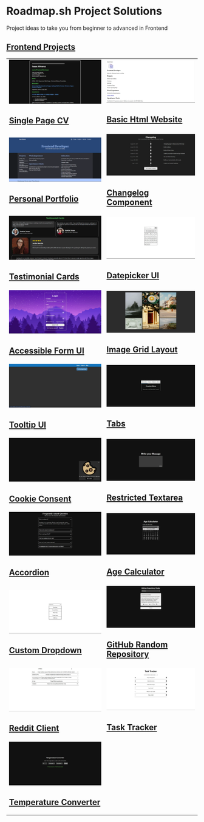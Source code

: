 # Roadmap.sh Project Solutions
Project ideas to take you from beginner to advanced in Frontend

## [Frontend Projects](https://roadmap.sh/frontend)

<table>
    <tbody>
        <tr>
            <td>
                <a href="frontend-projects/01-single-page-cv/">
                    <img src="frontend-projects/screenshots/01-single-page-cv.webp" alt='single page cv finished' />
                </a>
                <h2><a href='https://roadmap.sh/projects/single-page-cv'>Single Page CV</a></h2>
            </td>
            <td>
                <a href="frontend-projects/02-basic-html-website/">
                    <img style='object-fit:fill' src="frontend-projects/screenshots/02-basic-html-website.webp" alt='basic html website finished' />
                </a>
                <h2><a href='https://roadmap.sh/projects/basic-html-website'>Basic Html Website</a></h2>
            </td>
        </tr>
        <tr>
            <td>
                <a href="frontend-projects/03-personal-portfolio/">
                    <img src="frontend-projects/screenshots/03-personal-portfolio.webp" alt='personal portfolio finished' />
                </a>
                <h2><a href='https://roadmap.sh/projects/portfolio-website'>Personal Portfolio</a></h2>
            </td>
            <td>
                <a href="frontend-projects/04-changelog-component/">
                    <img src="frontend-projects/screenshots/04-changelog-component.webp" alt='Changelog component finished' />
                </a>
                <h2><a href='https://roadmap.sh/projects/changelog-component'>Changelog Component</a></h2>
            </td>
        </tr>
        <tr>
            <td>
                <a href="frontend-projects/05-testimonial-cards/">
                    <img src="frontend-projects/screenshots/05-testimonial-cards.webp" alt='Testimonial cards finished' />
                </a>
                <h2><a href='https://roadmap.sh/projects/testimonial-cards'>Testimonial Cards</a></h2>
            </td>
            <td>
                <a href="frontend-projects/06-datepicker-ui/">
                    <img src="frontend-projects/screenshots/06-datepicker-ui.webp" alt='Datepicker UI finished' />
                </a>
                <h2><a href='https://roadmap.sh/projects/datepicker-ui'>Datepicker UI</a></h2>
            </td>
        </tr>
        <tr>
            <td>
                <a href="frontend-projects/07-accessible-form-ui/">
                    <img src="frontend-projects/screenshots/07-accessible-form-ui.webp" alt='Accessible Form UI finished' />
                </a>
                <h2><a href='https://roadmap.sh/projects/accessible-form-ui'>Accessible Form UI</a></h2>
            </td>
            <td>
                <a href="frontend-projects/08-image-grid-layout/">
                    <img src="frontend-projects/screenshots/08-image-grid-layout.webp" alt='Image Grid Layout finished' />
                </a>
                <h2><a href='https://roadmap.sh/projects/image-grid'>Image Grid Layout</a></h2>
            </td>
        </tr>
        <tr>
            <td>
                <a href="frontend-projects/09-tooltip-ui/">
                    <img src="frontend-projects/screenshots/09-tooltip-ui.webp" alt='Tooltip UI finished' />
                </a>
                <h2><a href='https://roadmap.sh/projects/tooltip-ui'>Tooltip UI</a></h2>
            </td>
            <td>
                <a href="frontend-projects/10-tabs/">
                    <img src="frontend-projects/screenshots/10-tabs.webp" alt='Tabs finished' />
                </a>
                <h2><a href='https://roadmap.sh/projects/simple-tabs'>Tabs</a></h2>
            </td>
        </tr>
        <tr>
            <td>
                <a href="frontend-projects/11-cookie-consent/">
                    <img src="frontend-projects/screenshots/11-cookie-consent.webp" alt='Cookie Consent finished' />
                </a>
                <h2><a href='https://roadmap.sh/projects/cookie-consent'>Cookie Consent</a></h2>
            </td>
            <td>
                <a href="frontend-projects/12-restricted-textarea/">
                    <img src="frontend-projects/screenshots/12-restricted-textarea.webp" alt='Restricted textarea finished' />
                </a>
                <h2><a href='https://roadmap.sh/projects/restricted-textarea'>Restricted Textarea</a></h2>
            </td>
        </tr>
        <tr>
            <td>
                <a href="frontend-projects/13-accordion/">
                    <img src="frontend-projects/screenshots/13-accordion.webp" alt='Accordion finished' />
                </a>
                <h2><a href='https://roadmap.sh/projects/accordion'>Accordion</a></h2>
            </td>
            <td>
                <a href="frontend-projects/14-age-calculator/">
                    <img src="frontend-projects/screenshots/14-age-calculator.webp" alt='Age Calculator finished' />
                </a>
                <h2><a href='https://roadmap.sh/projects/age-calculator'>Age Calculator</a></h2>
            </td>
        </tr>
        <tr>
            <td>
                <a href="frontend-projects/16-custom-dropdown/">
                    <img src="frontend-projects/screenshots/16-custom-dropdown.webp" alt='Custom Dropdown finished' />
                </a>
                <h2><a href='https://roadmap.sh/projects/custom-dropdown'>Custom Dropdown</a></h2>
            </td>
            <td>
                <a href="frontend-projects/17-github-random-repository/">
                    <img src="frontend-projects/screenshots/17-github-random-repository.webp" alt='GitHub Random Repository finished' />
                </a>
                <h2><a href='https://roadmap.sh/projects/github-random-repo'>GitHub Random Repository</a></h2>
            </td>
            <tr>
            <td>
                <a href="frontend-projects/18-reddit-client/">
                    <img src="frontend-projects/screenshots/18-reddit-client.webp" alt='Reddit Client finished' />
                </a>
                <h2><a href='https://roadmap.sh/projects/reddit-client'>Reddit Client</a></h2>
            </td>
            <td>
                <a href="frontend-projects/19-task-tracker/">
                    <img src="frontend-projects/screenshots/19-task-tracker.webp" alt='Task Tracker finished' />
                </a>
                <h2><a href='https://roadmap.sh/projects/task-tracker-js'>Task Tracker</a></h2>
            </td>
            <tr>
                <td>
                <a href="frontend-projects/20-temperature-converter/">
                    <img src="frontend-projects/screenshots/20-temperature-converter.webp" alt='Temperature Converter finished' />
                </a>
                <h2><a href='https://roadmap.sh/projects/temperature-converter'>Temperature Converter</a></h2>
            </td>
            </tr>
        </tr>
    </tbody>
</table>